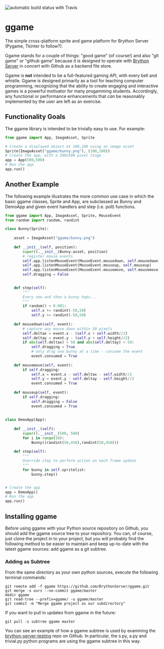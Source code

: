 ![automatic build status with Travis](https://travis-ci.org/BrythonServer/ggame.svg?branch=master)

# ggame
The simple cross-platform sprite and game platform for Brython Server (Pygame, Tkinter to follow?).

Ggame stands for a couple of things: "good game" (of course!) and also "git game" or "github game" 
because it is designed to operate with [Brython Server](http://runpython.com) in concert with
Github as a backend file store.

Ggame is **not** intended to be a full-featured gaming API, with every bell and whistle. Ggame is
designed primarily as a tool for teaching computer programming, recognizing that the ability
to create engaging and interactive games is a powerful motivator for many progamming students.
Accordingly, any functional or performance enhancements that *can* be reasonably implemented 
by the user are left as an exercise. 

## Functionality Goals

The ggame library is intended to be trivially easy to use. For example:

```python
from ggame import App, ImageAsset, Sprite

# Create a displayed object at 100,100 using an image asset
Sprite(ImageAsset("ggame/bunny.png"), (100,100))
# Create the app, with a 500x500 pixel stage
app = App(500,500)  
# Run the app
app.run()
```

## Another Example 

The following example illustrates the more common use case in which the basic ggame
classes, Sprite and App, are subclassed as Bunny and DemoApp and given event handlers
and step (i.e. poll) functions.

```python
from ggame import App, ImageAsset, Sprite, MouseEvent
from random import random, randint

class Bunny(Sprite):
    
    asset = ImageAsset("ggame/bunny.png")
    
    def __init__(self, position):
        super().__init__(Bunny.asset, position)
        # register mouse events
        self.app.listenMouseEvent(MouseEvent.mousedown, self.mousedown)
        self.app.listenMouseEvent(MouseEvent.mouseup, self.mouseup)
        self.app.listenMouseEvent(MouseEvent.mousemove, self.mousemove)
        self.dragging = False

    
    def step(self):
        """
        Every now and then a bunny hops...
        """
        if random() < 0.001:
            self.x += randint(-50,50)
            self.y += randint(-50,50)
        
    def mousedown(self, event):
        # capture any mouse down within 50 pixels
        self.deltax = event.x - (self.x + self.width//2) 
        self.deltay = event.y - (self.y + self.height//2)
        if abs(self.deltax) < 50 and abs(self.deltay) < 50:
            self.dragging = True
            # only drag one bunny at a time - consume the event
            event.consumed = True
            
    def mousemove(self, event):
        if self.dragging:
            self.x = event.x - self.deltax - self.width//2
            self.y = event.y - self.deltay - self.height//2
            event.consumed = True
            
    def mouseup(self, event):
        if self.dragging:
            self.dragging = False
            event.consumed = True
            
        
class DemoApp(App):
    
    def __init__(self):
        super().__init__(500, 500)
        for i in range(10):
            Bunny((randint(50,450),randint(50,450)))
        
    def step(self):
        """
        Override step to perform action on each frame update
        """
        for bunny in self.spritelist:
            bunny.step()


# Create the app
app = DemoApp()  
# Run the app
app.run()
```

## Installing ggame

Before using ggame with your Python source repository on Github, you should add the ggame source
tree to your repository. You can, of course, just clone the project in to your project, but you
will probably find the following method to be easier to maintain and keep up-to-date with the 
latest ggame sources: add ggame as a git subtree.

### Adding as Subtree

From the same directory as your own python sources, execute the following terminal commands:

    git remote add -f ggame https://github.com/BrythonServer/ggame.git
    git merge -s ours --no-commit ggame/master
    mkdir ggame
    git read-tree --prefix=ggame/ -u ggame/master
    git commit -m "Merge ggame project as our subdirectory"
    
If you want to pull in updates from ggame in the future:
    
    git pull -s subtree ggame master
    
You can see an example of how a ggame subtree is used by examining the [brython-server-testing](https://github.com/tiggerntatie/brython-server-testing) repo on Github. In particular, the s.py, a.py and trivial.py python programs are using the ggame subtree in this way.
